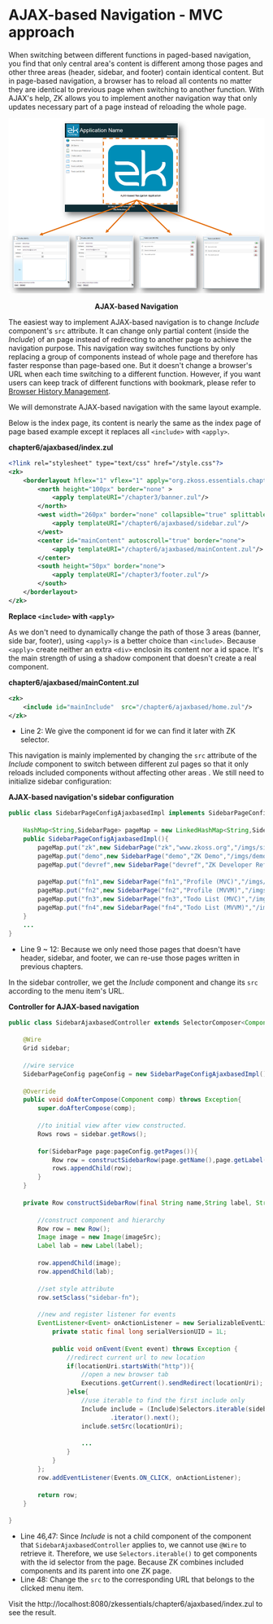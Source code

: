 # AJAX-based Navigation - MVC approach

When switching between different functions in paged-based navigation,
you find that only central area's content is different among those pages
and other three areas (header, sidebar, and footer) contain identical
content. But in page-based navigation, a browser has to reload all
contents no matter they are identical to previous page when switching to
another function. With AJAX's help, ZK allows you to implement another
navigation way that only updates necessary part of a page instead of
reloading the whole page.

![](../images/ze-ch7-ajax-based-navigation.png)
<div style="text-align:center">
<strong>AJAX-based Navigation</strong>
</div>

The easiest way to implement AJAX-based navigation is to change *Include* component's `src` attribute. It can change only partial content (inside the *Include*) of
an page instead of redirecting to another page to achieve the navigation
purpose. This navigation way switches functions by only replacing a
group of components instead of whole page and therefore has faster
response than page-based one. But it doesn't change a browser's URL when
each time switching to a different function. However, if you want users
can keep track of different functions with bookmark, please refer to [
Browser History Management](ZK_Developer's_Reference/UI_Patterns/Browser_History_Management).

We will demonstrate AJAX-based navigation with the same layout example.

Below is the index page, its content is nearly the same as the index
page of page based example except it replaces all `<include>` with `<apply>`.

**chapter6/ajaxbased/index.zul**
```xml
<?link rel="stylesheet" type="text/css" href="/style.css"?>
<zk>
	<borderlayout hflex="1" vflex="1" apply="org.zkoss.essentials.chapter6.ajaxbased.BookmarkChangeController">
		<north height="100px" border="none" >
			<apply templateURI="/chapter3/banner.zul"/>
		</north>
		<west width="260px" border="none" collapsible="true" splittable="true" minsize="300">
			<apply templateURI="/chapter6/ajaxbased/sidebar.zul"/>
		</west>
		<center id="mainContent" autoscroll="true" border="none">
			<apply templateURI="/chapter6/ajaxbased/mainContent.zul"/>
		</center>
		<south height="50px" border="none">
			<apply templateURI="/chapter3/footer.zul"/>
		</south>
	</borderlayout>
</zk>
```



**Replace `<include>` with `<apply>`**

As we don't need to dynamically change the path of those 3 areas (banner, side bar, footer), using `<apply>` is a better choice than `<include>`. Because `<apply>` create neither an extra `<div>` enclosin its content nor a id space. It's the main strength of using a shadow component that doesn't create a real component.


**chapter6/ajaxbased/mainContent.zul**
```xml
<zk>
	<include id="mainInclude"  src="/chapter6/ajaxbased/home.zul"/>
</zk>
```
- Line 2: We give the component id for we can find it later with ZK selector.

This navigation is mainly implemented by changing the `src` attribute of
the *Include* component to switch between different zul pages so that it
only reloads included components without affecting other areas . We
still need to initialize sidebar configuration:

**AJAX-based navigation's sidebar configuration**

``` java
public class SidebarPageConfigAjaxbasedImpl implements SidebarPageConfig{

    HashMap<String,SidebarPage> pageMap = new LinkedHashMap<String,SidebarPage>();
    public SidebarPageConfigAjaxbasedImpl(){
        pageMap.put("zk",new SidebarPage("zk","www.zkoss.org","/imgs/site.png","http://www.zkoss.org/"));
        pageMap.put("demo",new SidebarPage("demo","ZK Demo","/imgs/demo.png","http://www.zkoss.org/zkdemo"));
        pageMap.put("devref",new SidebarPage("devref","ZK Developer Reference","/imgs/doc.png","http://books.zkoss.org/wiki/ZK_Developer's_Reference"));

        pageMap.put("fn1",new SidebarPage("fn1","Profile (MVC)","/imgs/fn.png","/chapter3/profile-mvc.zul"));
        pageMap.put("fn2",new SidebarPage("fn2","Profile (MVVM)","/imgs/fn.png","/chapter3/profile-mvvm.zul"));
        pageMap.put("fn3",new SidebarPage("fn3","Todo List (MVC)","/imgs/fn.png","/chapter4/todolist-mvc.zul"));
        pageMap.put("fn4",new SidebarPage("fn4","Todo List (MVVM)","/imgs/fn.png","/chapter4/todolist-mvvm.zul"));
    }
    ...
}
```

-   Line 9 \~ 12: Because we only need those pages that doesn't have
    header, sidebar, and footer, we can re-use those pages written in
    previous chapters.

In the sidebar controller, we get the *Include* component and change its `src`
according to the menu item's URL.

**Controller for AJAX-based navigation**

```java
public class SidebarAjaxbasedController extends SelectorComposer<Component>{

    @Wire
    Grid sidebar;

    //wire service
    SidebarPageConfig pageConfig = new SidebarPageConfigAjaxbasedImpl();

    @Override
    public void doAfterCompose(Component comp) throws Exception{
        super.doAfterCompose(comp);

        //to initial view after view constructed.
        Rows rows = sidebar.getRows();

        for(SidebarPage page:pageConfig.getPages()){
            Row row = constructSidebarRow(page.getName(),page.getLabel(),page.getIconUri(),page.getUri());
            rows.appendChild(row);
        }
    }

    private Row constructSidebarRow(final String name,String label, String imageSrc, final String locationUri) {

        //construct component and hierarchy
        Row row = new Row();
        Image image = new Image(imageSrc);
        Label lab = new Label(label);

        row.appendChild(image);
        row.appendChild(lab);

        //set style attribute
        row.setSclass("sidebar-fn");

        //new and register listener for events
        EventListener<Event> onActionListener = new SerializableEventListener<Event>(){
            private static final long serialVersionUID = 1L;

            public void onEvent(Event event) throws Exception {
                //redirect current url to new location
                if(locationUri.startsWith("http")){
                    //open a new browser tab
                    Executions.getCurrent().sendRedirect(locationUri);
                }else{
                    //use iterable to find the first include only
                    Include include = (Include)Selectors.iterable(sidebar.getPage(), "#mainInclude")
                            .iterator().next();
                    include.setSrc(locationUri);

                    ...
                }
            }
        };
        row.addEventListener(Events.ON_CLICK, onActionListener);

        return row;
    }

}
```

-   Line 46,47: Since *Include* is not a child component of the
    component that `SidebarAjaxbasedController` applies to, we cannot
    use `@Wire` to retrieve it. Therefore, we use `Selectors.iterable()`
    to get components with the id selector from the page. Because ZK
    combines included components and its parent into one ZK page.
-   Line 48: Change the `src` to the corresponding URL that belongs to
    the clicked menu item.

Visit the
http://localhost:8080/zkessentials/chapter6/ajaxbased/index.zul to see
the result.



